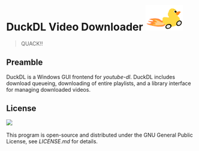 # DuckDL Video Downloader <a href="url"><img src="https://raw.githubusercontent.com/SB-Ansel/DuckDL/development/DuckDL/Resources/Duck.png" width="100" ></a>

> QUACK!!

## Preamble

DuckDL is a Windows GUI frontend for *youtube-dl*. DuckDL includes download queueing, downloading of entire playlists, and a library interface for managing downloaded videos.

## License

<a href="url"><img src="https://www.gnu.org/graphics/heckert_gnu.svg" width="100" ></a>

This program is open-source and distributed under the GNU General Public License, see *LICENSE.md* for details.
